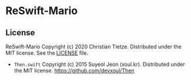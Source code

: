 # ReSwift-Mario


## License

ReSwift-Mario Copyright (c) 2020 Christian Tietze. Distributed under the MIT license. See the [LICENSE](LICENSE) file.

- `Then.swift` Copyright (c) 2015 Suyeol Jeon (xoul.kr). Distributed under the MIT license. <https://github.com/devxoul/Then>
